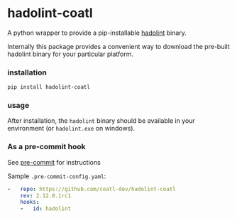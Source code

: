 # hadolint-coatl

A python wrapper to provide a pip-installable [hadolint] binary.

Internally this package provides a convenient way to download the pre-built
hadolint binary for your particular platform.

### installation

```bash
pip install hadolint-coatl
```

### usage

After installation, the `hadolint` binary should be available in your
environment (or `hadolint.exe` on windows).

### As a pre-commit hook

See [pre-commit] for instructions

Sample `.pre-commit-config.yaml`:

```yaml
-   repo: https://github.com/coatl-dev/hadolint-coatl
    rev: 2.12.0.1rc1
    hooks:
    -   id: hadolint
```

[hadolint]: https://github.com/hadolint/hadolint
[pre-commit]: https://pre-commit.com
